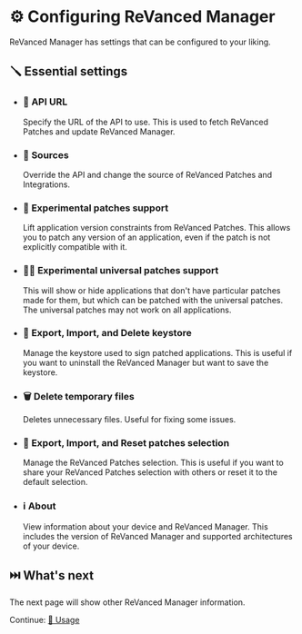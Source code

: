 # ⚙️ Configuring ReVanced Manager
ReVanced Manager has settings that can be configured to your liking.

## 🪛 Essential settings

- ### 🔗 API URL

  Specify the URL of the API to use. This is used to fetch ReVanced Patches and update ReVanced Manager.

- ### 🧬 Sources

  Override the API and change the source of ReVanced Patches and Integrations.

- ### 🧪 Experimental patches support

  Lift application version constraints from ReVanced Patches. This allows you to patch any version of an application, even if the patch is not explicitly compatible with it.

- ### 🧑‍🔬 Experimental universal patches support

  This will show or hide applications that don't have particular patches made for them, but which can be patched with the universal patches. The universal patches may not work on all applications.

- ### 🔑 Export, Import, and Delete keystore

  Manage the keystore used to sign patched applications. This is useful if you want to uninstall the ReVanced Manager but want to save the keystore.

- ### 🗑️ Delete temporary files

  Deletes unnecessary files. Useful for fixing some issues.

- ### 📄 Export, Import, and Reset patches selection

  Manage the ReVanced Patches selection. This is useful if you want to share your ReVanced Patches selection with others or reset it to the default selection.

- ### ℹ️ About

  View information about your device and ReVanced Manager. This includes the version of ReVanced Manager and supported architectures of your device.

## ⏭️ What's next

The next page will show other ReVanced Manager information.

Continue: [📱 Usage](2_usage.md)
